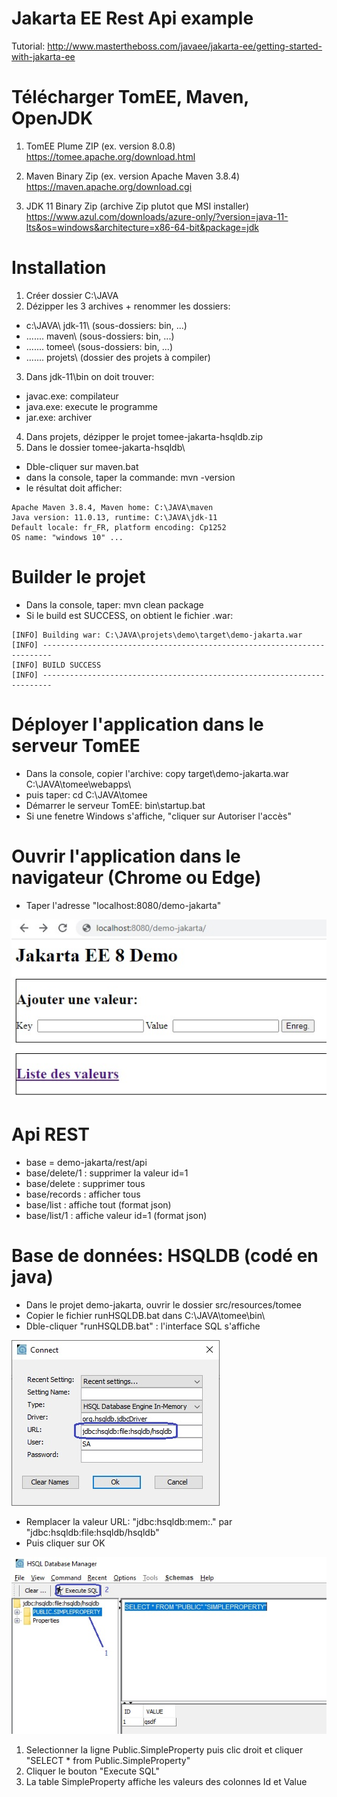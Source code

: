 Jakarta EE Rest Api example 
===============================
Tutorial: http://www.mastertheboss.com/javaee/jakarta-ee/getting-started-with-jakarta-ee

# Télécharger TomEE, Maven, OpenJDK

1. TomEE Plume ZIP (ex. version 8.0.8)
 https://tomee.apache.org/download.html

2. Maven Binary Zip (ex. version Apache Maven 3.8.4)
https://maven.apache.org/download.cgi

3. JDK 11 Binary Zip (archive Zip plutot que MSI installer)
https://www.azul.com/downloads/azure-only/?version=java-11-lts&os=windows&architecture=x86-64-bit&package=jdk

# Installation

1. Créer dossier C:\JAVA
2. Dézipper les 3 archives + renommer les dossiers:
- c:\JAVA\ jdk-11\  (sous-dossiers: bin\, ...)
- .......  maven\   (sous-dossiers: bin\, ...)
- .......  tomee\   (sous-dossiers: bin\, ...)
- .......  projets\ (dossier des projets à compiler)

3. Dans jdk-11\bin on doit trouver:
- javac.exe: compilateur
- java.exe: execute le programme
- jar.exe: archiver

4. Dans projets, dézipper le projet tomee-jakarta-hsqldb.zip
5. Dans le dossier tomee-jakarta-hsqldb\
- Dble-cliquer sur maven.bat
- dans la console, taper la commande: mvn -version
- le résultat doit afficher:
```
Apache Maven 3.8.4, Maven home: C:\JAVA\maven
Java version: 11.0.13, runtime: C:\JAVA\jdk-11
Default locale: fr_FR, platform encoding: Cp1252
OS name: "windows 10" ...
```

# Builder le projet
- Dans la console, taper: mvn clean package
- Si le build est SUCCESS, on obtient le fichier .war:
```
[INFO] Building war: C:\JAVA\projets\demo\target\demo-jakarta.war
[INFO] ------------------------------------------------------------------------
[INFO] BUILD SUCCESS
[INFO] ------------------------------------------------------------------------
```
# Déployer l'application dans le serveur TomEE
- Dans la console, copier l'archive: copy target\demo-jakarta.war C:\JAVA\tomee\webapps\
- puis taper: cd C:\JAVA\tomee
- Démarrer le serveur TomEE: bin\startup.bat
- Si une fenetre Windows s'affiche, "cliquer sur Autoriser l'accès"

# Ouvrir l'application dans le navigateur (Chrome ou Edge)
- Taper l'adresse "localhost:8080/demo-jakarta"

![Alt text](jakarta.jpg?raw=true "Title")

# Api REST
- base = demo-jakarta/rest/api
- base/delete/1 : supprimer la valeur id=1
- base/delete   : supprimer tous
- base/records  : afficher tous
- base/list     : affiche tout (format json)
- base/list/1   : affiche valeur id=1 (format json)

# Base de données: HSQLDB (codé en java)
- Dans le projet demo-jakarta, ouvrir le dossier src/resources/tomee
- Copier le fichier runHSQLDB.bat dans C:\JAVA\tomee\bin\
- Dble-cliquer "runHSQLDB.bat" : l'interface SQL s'affiche

![Alt text](hsqldb.jpg?raw=true "Title")

- Remplacer la valeur URL: "jdbc:hsqldb:mem:." par "jdbc:hsqldb:file:hsqldb/hsqldb"
- Puis cliquer sur OK

![Alt text](sql.jpg?raw=true "Title")

1. Selectionner la ligne Public.SimpleProperty puis clic droit et cliquer "SELECT * from Public.SimpleProperty"
2. Cliquer le bouton "Execute SQL"
3. La table SimpleProperty affiche les valeurs des colonnes Id et Value

